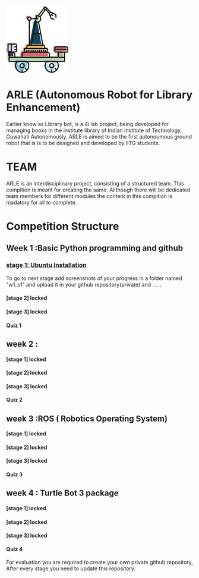 ![arle_logo](arlelogo.png)
# ARLE (Autonomous Robot for Library Enhancement)
Earlier know as Library bot, is a 4i lab project, being developed for managing books in the institute library of Indian Institute of Technology, Guwahati Autonomously. ARLE is aimed to be the first autonoumous ground robot that is is to be designed and developed by IITG students. 

# TEAM 
ARLE is an interdisciplinary project, consisting of a structured team. This compition is meant for creating the same. Allthough there will be dedicated team members for different modules the content in this compition is madatory for all to complete.

# Competition Structure
## Week 1 :Basic Python programming and github 
### [stage 1: Ubuntu Installation](https://hackernoon.com/installing-ubuntu-18-04-along-with-windows-10-dual-boot-installation-for-deep-learning-f4cd91b58557?fbclid=IwAR092SkheHRSPX5aEla6-tvrQ6ogqnS92AbVTzmdscbnK0xZZlnJa3EwPWk)
To go to next stage add screenshots of your progress in a folder named "w1_s1" and upload it in your github repository(private) and ......
#### [stage 2] locked
#### [stage 3] locked
#### Quiz 1
## week 2 : 
#### [stage 1] locked
#### [stage 2] locked
#### [stage 3] locked
#### Quiz 2
## week 3 :ROS ( Robotics Operating System) 
#### [stage 1] locked
#### [stage 2] locked
#### [stage 3] locked
#### Quiz 3
## week 4 : Turtle Bot 3 package 
#### [stage 1] locked
#### [stage 2] locked
#### [stage 3] locked
#### Quiz 4
For evaluation you are required to create your own private github repository, After every stage you need to update this repository. 

